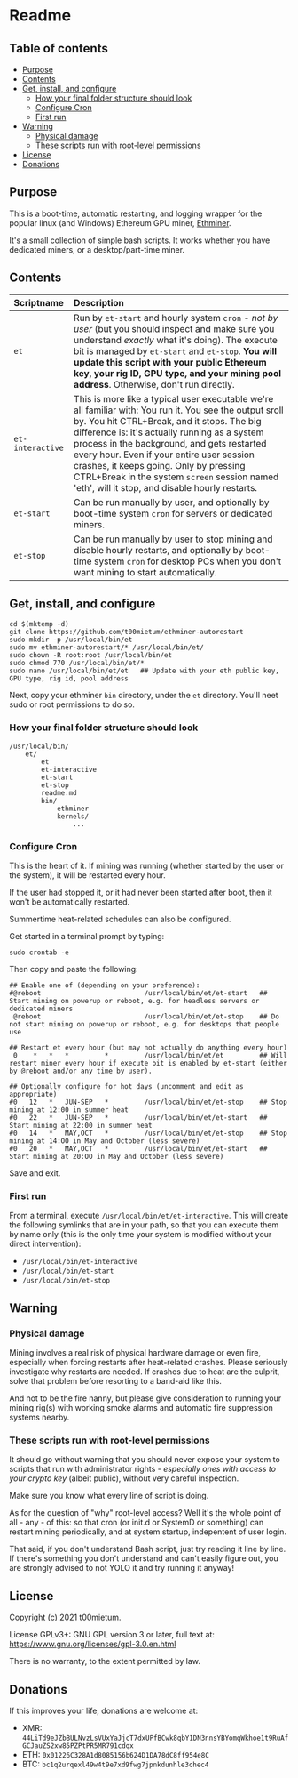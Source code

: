 # Readme<!-- omit in toc -->

## Table of contents<!-- omit in toc -->
- [Purpose](#purpose)
- [Contents](#contents)
- [Get, install, and configure](#get-install-and-configure)
	- [How your final folder structure should look](#how-your-final-folder-structure-should-look)
	- [Configure Cron](#configure-cron)
	- [First run](#first-run)
- [Warning](#warning)
	- [Physical damage](#physical-damage)
	- [These scripts run with root-level permissions](#these-scripts-run-with-root-level-permissions)
- [License](#license)
- [Donations](#donations)

## Purpose

This is a boot-time, automatic restarting, and logging wrapper for the popular linux (and Windows) Ethereum GPU miner, [Ethminer](https://github.com/ethereum-mining/ethminer).

It's a small collection of simple bash scripts. It works whether you have dedicated miners, or a desktop/part-time miner.

## Contents

| Scriptname       | Description |
| :---             | :---        |
| `et`             | Run by `et-start` and hourly system `cron` - *not by user* (but you should inspect and make sure you understand *exactly* what it's doing). The execute bit is managed by `et-start` and `et-stop`. **You will update this script with your public Ethereum key, your rig ID, GPU type, and your mining pool address**. Otherwise, don't run directly.
| `et-interactive` | This is more like a typical user executable we're all familiar with: You run it. You see the output sroll by. You hit CTRL+Break, and it stops. The big difference is: it's actually running as a system process in the background, and gets restarted every hour. Even if your entire user session crashes, it keeps going. Only by pressing CTRL+Break in the system `screen` session named 'eth', will it stop, and disable hourly restarts.
| `et-start`       | Can be run manually by user, and optionally by boot-time system `cron` for servers or dedicated miners.
| `et-stop`        | Can be run manually by user to stop mining and disable hourly restarts, and optionally by boot-time system `cron` for desktop PCs when you don't want mining to start automatically.

## Get, install, and configure

```
cd $(mktemp -d)
git clone https://github.com/t00mietum/ethminer-autorestart
sudo mkdir -p /usr/local/bin/et
sudo mv ethminer-autorestart/* /usr/local/bin/et/
sudo chown -R root:root /usr/local/bin/et
sudo chmod 770 /usr/local/bin/et/*
sudo nano /usr/local/bin/et/et   ## Update with your eth public key, GPU type, rig id, pool address
```

Next, copy your ethminer `bin` directory, under the `et` directory. You'll neet sudo or root permissions to do so.

### How your final folder structure should look

```
/usr/local/bin/
	et/
		et
		et-interactive
		et-start
		et-stop
		readme.md
		bin/
			ethminer
			kernels/
				...
```

### Configure Cron

This is the heart of it. If mining was running (whether started by the user or the system), it will be restarted every hour.

If the user had stopped it, or it had never been started after boot, then it won't be automatically restarted.

Summertime heat-related schedules can also be configured.

Get started in a terminal prompt by typing:

`sudo crontab -e`

Then copy and paste the following:

```
## Enable one of (depending on your preference):
#@reboot                          /usr/local/bin/et/et-start   ## Start mining on powerup or reboot, e.g. for headless servers or dedicated miners
 @reboot                          /usr/local/bin/et/et-stop    ## Do not start mining on powerup or reboot, e.g. for desktops that people use

## Restart et every hour (but may not actually do anything every hour)
 0    *   *   *         *         /usr/local/bin/et/et         ## Will restart miner every hour if execute bit is enabled by et-start (either by @reboot and/or any time by user).

## Optionally configure for hot days (uncomment and edit as appropriate)
#0   12   *   JUN-SEP   *         /usr/local/bin/et/et-stop    ## Stop  mining at 12:00 in summer heat
#0   22   *   JUN-SEP   *         /usr/local/bin/et/et-start   ## Start mining at 22:00 in summer heat
#0   14   *   MAY,OCT   *         /usr/local/bin/et/et-stop    ## Stop  mining at 14:OO in May and October (less severe)
#0   20   *   MAY,OCT   *         /usr/local/bin/et/et-start   ## Start mining at 20:OO in May and October (less severe)
```

Save and exit.

### First run

From a terminal, execute `/usr/local/bin/et/et-interactive`. This will create the following symlinks that are in your path, so that you can execute them by name only (this is the only time your system is modified without your direct intervention):

* `/usr/local/bin/et-interactive`
* `/usr/local/bin/et-start`
* `/usr/local/bin/et-stop`

## Warning

### Physical damage

Mining involves a real risk of physical hardware damage or even fire, especially when forcing restarts after heat-related crashes. Please seriously investigate why restarts are needed. If crashes due to heat are the culprit, solve that problem before resorting to a band-aid like this.

And not to be the fire nanny, but please give consideration to running your mining rig(s) with working smoke alarms and automatic fire suppression systems nearby.

### These scripts run with root-level permissions

It should go without warning that you should never expose your system to scripts that run with administrator rights - *especially ones with access to your crypto key* (albeit public), without very careful inspection.

Make sure you know what every line of script is doing.

As for the question of "why" root-level access? Well it's the whole point of all - any - of this: so that cron (or init.d or SystemD or something) can restart mining periodically, and at system startup, indepentent of user login.

That said, if you don't understand Bash script, just try reading it line by line. If there's something you don't understand and can't easily figure out, you are strongly advised to not YOLO it and try running it anyway!

## License

Copyright (c) 2021 t00mietum.

License GPLv3+: GNU GPL version 3 or later, full text at:
    https://www.gnu.org/licenses/gpl-3.0.en.html

There is no warranty, to the extent permitted by law.

## Donations

If this improves your life, donations are welcome at:

* XMR: `44LiTd9eJZbBULNvzLsVUxYaJjcT7dxUPfBCwk8qbY1DN3nnsYBYomqWkhoe1t9RuAfGCJauZS2xw85PZPtPR5MR791cdqx`
* ETH: `0x01226C328A1d8085156b624D1DA78dC8ff954e8C`
* BTC: `bc1q2urqexl49w4t9e7xd9fwg7jpnkdunhle3chec4`
